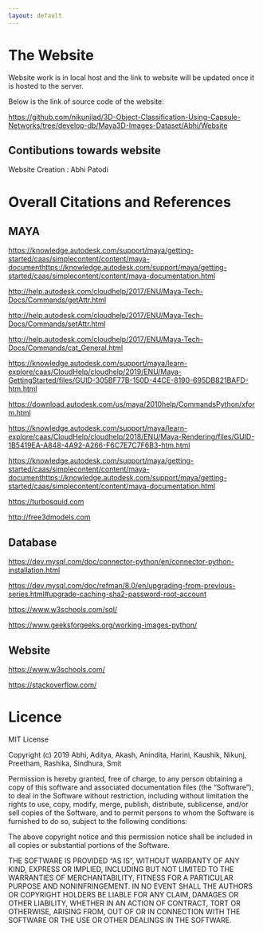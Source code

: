 ```yaml
---
layout: default
---
```


# The Website

Website work is in local host and the link to website will be updated once it is hosted to the server.

Below is the link of source code of the website:

https://github.com/nikunjlad/3D-Object-Classification-Using-Capsule-Networks/tree/develop-db/Maya3D-Images-Dataset/Abhi/Website


## Contibutions towards website

Website Creation : Abhi Patodi

# Overall Citations and References 

## MAYA

https://knowledge.autodesk.com/support/maya/getting-started/caas/simplecontent/content/maya-documenthttps://knowledge.autodesk.com/support/maya/getting-started/caas/simplecontent/content/maya-documentation.html

http://help.autodesk.com/cloudhelp/2017/ENU/Maya-Tech-Docs/Commands/getAttr.html

http://help.autodesk.com/cloudhelp/2017/ENU/Maya-Tech-Docs/Commands/setAttr.html

http://help.autodesk.com/cloudhelp/2017/ENU/Maya-Tech-Docs/Commands/cat_General.html

https://knowledge.autodesk.com/support/maya/learn-explore/caas/CloudHelp/cloudhelp/2019/ENU/Maya-GettingStarted/files/GUID-305BF77B-150D-44CE-8190-695DB821BAFD-htm.html

https://download.autodesk.com/us/maya/2010help/CommandsPython/xform.html

https://knowledge.autodesk.com/support/maya/learn-explore/caas/CloudHelp/cloudhelp/2018/ENU/Maya-Rendering/files/GUID-1B5419EA-A848-4A92-A266-F6C7E7C7F6B3-htm.html

https://knowledge.autodesk.com/support/maya/getting-started/caas/simplecontent/content/maya-documenthttps://knowledge.autodesk.com/support/maya/getting-started/caas/simplecontent/content/maya-documentation.html

https://turbosquid.com

http://free3dmodels.com


## Database

https://dev.mysql.com/doc/connector-python/en/connector-python-installation.html

https://dev.mysql.com/doc/refman/8.0/en/upgrading-from-previous-series.html#upgrade-caching-sha2-password-root-account

https://www.w3schools.com/sql/

https://www.geeksforgeeks.org/working-images-python/

## Website

https://www.w3schools.com/

https://stackoverflow.com/



# Licence

MIT License

Copyright (c) 2019 Abhi, Aditya, Akash, Anindita, Harini, Kaushik, Nikunj, Preetham, Rashika, Sindhura, Smit 

Permission is hereby granted, free of charge, to any person obtaining a copy of this software and associated documentation files (the “Software”), to deal in the Software without restriction, including without limitation the rights to use, copy, modify, merge, publish, distribute, sublicense, and/or sell copies of the Software, and to permit persons to whom the Software is furnished to do so, subject to the following conditions:

The above copyright notice and this permission notice shall be included in all copies or substantial portions of the Software.

THE SOFTWARE IS PROVIDED “AS IS”, WITHOUT WARRANTY OF ANY KIND, EXPRESS OR IMPLIED, INCLUDING BUT NOT LIMITED TO THE WARRANTIES OF MERCHANTABILITY, FITNESS FOR A PARTICULAR PURPOSE AND NONINFRINGEMENT. IN NO EVENT SHALL THE AUTHORS OR COPYRIGHT HOLDERS BE LIABLE FOR ANY CLAIM, DAMAGES OR OTHER LIABILITY, WHETHER IN AN ACTION OF CONTRACT, TORT OR OTHERWISE, ARISING FROM, OUT OF OR IN CONNECTION WITH THE SOFTWARE OR THE USE OR OTHER DEALINGS IN THE SOFTWARE.



